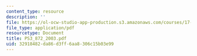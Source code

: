 ```yaml
---
content_type: resource
description: ''
file: https://ol-ocw-studio-app-production.s3.amazonaws.com/courses/17-872-quantitative-research-in-political-science-and-public-policy-spring-2004/32918482da86d3ff6aa8306c15b03e99_PS3_872_2003.pdf
file_type: application/pdf
resourcetype: Document
title: PS3_872_2003.pdf
uid: 32918482-da86-d3ff-6aa8-306c15b03e99
---
```

